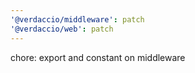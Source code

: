 ```yaml
---
'@verdaccio/middleware': patch
'@verdaccio/web': patch
---
```


chore: export and constant on middleware
